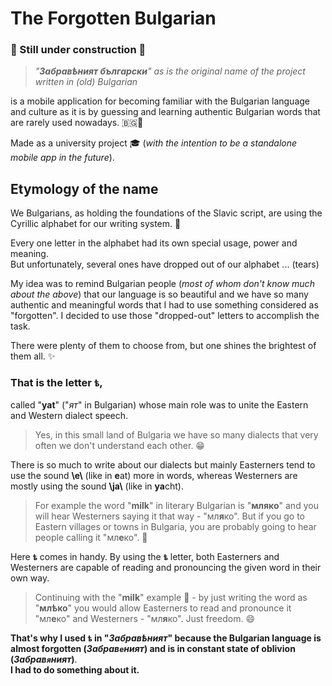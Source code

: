 # The Forgotten Bulgarian 

### 🚧 Still under construction 🚧

> _"**Забравѣният български**" as is the original name of the project written in (old) Bulgarian_

is a mobile application for becoming familiar
with the Bulgarian language and culture as it is by guessing and learning authentic Bulgarian words that are rarely used nowadays. 🇧🇬📱

Made as a university project 🎓 (_with the intention to be a standalone mobile app in the future_).

## Еtymology of the name
We Bulgarians, as holding the foundations of the Slavic script, are using the Cyrillic alphabet for our writing system. 📜

Every one letter in the alphabet had its own special usage, power and meaning. <br>
But unfortunately, several ones have dropped out of our alphabet ... (tears)

My idea was to remind Bulgarian people (_most of whom don't know much about the above_) that our language is so beautiful and we have so many authentic and meaningful words 
that I had to use something considered as "forgotten". I decided to use those "dropped-out" letters to accomplish the task.

There were plenty of them to choose from, but one shines the brightest of them all. ✨

### That is the letter `ѣ`,
called "**yat**" ("_ят_" in Bulgarian) whose main role was to unite the Eastern and Western dialect speech.
> Yes, in this small land of Bulgaria we have so many dialects that very often we don't understand each other. 😁

There is so much to write about our dialects but mainly Easterners tend to use the sound **\\e\\** (like in **e**at) more in words, whereas Westerners are mostly using the sound **\\ja\\** (like in **ya**cht).
> For example the word "**milk**" in literary Bulgarian is "**мляко**" and you will hear Westerners saying it that way - "мл**я**ко".
> But if you go to Eastern villages or towns in Bulgaria, you are probably going to hear people calling it "мл**е**ко". 🥛

Here  **`ѣ`** comes in handy. By using the **`ѣ`** letter, both Easterners and Westerners are capable of reading and pronouncing the given word in their own way.
> Continuing with the "**milk**" example 🥛 - by just writing the word as "**млѣко**" you would allow Easterners to read and pronounce it "мл**е**ко" and Westerners - "мл**я**ко". Just freedom. 😄

**That's why I used **`ѣ`** in "_Забравѣният_" because the Bulgarian language is almost forgotten (_Забрав`е`ният_) and is in constant state of oblivion (_Забрав`я`ният_)**. <br>
**I had to do something about it.**
